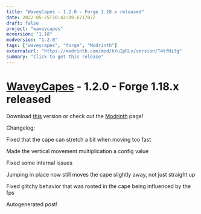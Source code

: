 ```yaml
---
title: "WaveyCapes - 1.2.0 - Forge 1.18.x released"
date: 2022-05-25T10:43:09.671707Z
draft: false
project: "waveycapes"
mcversion: "1.18"
modversion: "1.2.0"
tags: ["waveycapes", "forge", "Modrinth"]
externalurl: "https://modrinth.com/mod/kYuIpRLv/version/T4tfHi3g"
summary: "Click to get this release"
---
```

# [WaveyCapes](/project/waveycapes) - 1.2.0 - Forge 1.18.x released
Download [this](https://modrinth.com/mod/kYuIpRLv/version/T4tfHi3g) version or check out the [Modrinth](https://modrinth.com/mod/kYuIpRLv) page!

Changelog: 

Fixed that the cape can stretch a bit when moving too fast

Made the vertical movement multiplication a config value

Fixed some internal issues

Jumping in place now still moves the cape slightly away, not just straight up

Fixed glitchy behavior that was rooted in the cape being influenced by the fps


Autogenerated post!
